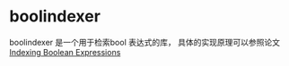 # boolindexer
boolindexer 是一个用于检索bool 表达式的库， 具体的实现原理可以参照论文 [Indexing Boolean Expressions](http://theory.stanford.edu/~sergei/papers/vldb09-indexing.pdf)
